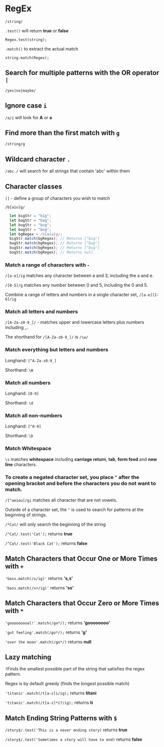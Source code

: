 # RegEx

`/string/`

`.test()` will return **true** or **false**

`Regex.test(string);`

`.match()` to extract the actual match

`string.match(Regex);`

## Search for multiple patterns with the OR operator `|`

`/yes|no|maybe/`

## Ignore case `i`

`/a/i` will look for **A** or **a**

## Find more than the first match with `g`

`/string/g`

## Wildcard character `.`

`/abc./` will search for all strings that contain 'abc' within them

## Character classes 

`[]` - define a group of characters you wish to match

`/b[aiu]g/`

```javascript
  let bigStr = "big";
  let bagStr = "bag";
  let bugStr = "bug";
  let bogStr = "bog";
  let bgRegex = /b[aiu]g/;
  bigStr.match(bgRegex); // Returns ["big"]
  bagStr.match(bgRegex); // Returns ["bag"]
  bugStr.match(bgRegex); // Returns ["bug"]
  bogStr.match(bgRegex); // Returns null
```

### Match a range of characters with `-`

`/[a-e]/ig` matches any character between a and 3, including the a and e.

`/[0-5]/g` matches any number between 0 and 5, including the 0 and 5.

Combine a range of letters and numbers in a single character set, `/[a-e][2-6]/ig`

### Match all letters and numbers

`/[A-Za-z0-9_]/` - matches upper and lowercase letters plus numbers including _.

The shorthand for `/[A-Za-z0-9_]/` is `/\w/`

### Match everything but letters and numbers

Longhand: `[^A-Za-z0-9_]`

Shorthand: `\W`

### Match all numbers

Longhand: `[0-9]`

Shorthand: `\d`

### Match all non-numbers

Longhand: `[^0-9]`

Shorthand: `\D`

### Match Whitespace

`\s` matches **whitespace** including **carriage return**, **tab**, **form feed** and **new line** characters.


### To create a negated character set, you place `^` after the opening bracket and before the characters you do not want to match.

`/[^aeiou]/gi` matches all character that are not vowels.

 Outside of a character set, the `^` is used to search for patterns at the beginning of strings.
 
 `/*Cat/` will only search the beginning of the string
 
`/^Cat/.test('Cat');` returns **true**

`/^Cat/.test('Black Cat');` returns **false**

## Match Characters that Occur One or More Times with `+`

`'bass.match(/s/ig)'`  returns **'s,s'**

`'bass.match(/s+/ig)'` returns **'ss'**

## Match Characters that Occur Zero or More Times with `*`

`'gooooooooal!'.match(/go*/);` returns **'goooooooo'**

`'gut feeling'.match(/go*/);` returns **'g'**

`'over the moon'.match(/go*/)` returns **null**

## Lazy matching

`?`Finds the smallest possible part of the string that satisfies the regex pattern.

Regex is by default greedy (finds the longest possible match)

`'titanic'.match(/t[a-z]i/ig);` returns **titani**

`'titanic'.match(/t[a-z]*i?/ig);` returns **ti**


## Match Ending String Patterns with `$`

`/story$/.test('This is a never ending story)` returns **true**

`/story$/.test('Sometimes a story will have to end)` returns **false**

